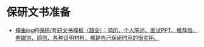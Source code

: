 # 保研文书准备

- [摸鱼ing](https://www.zhihu.com/people/tu-tu-83-41-10)的[保研/考研文书模板（超全）：简历、个人陈述、面试PPT、推荐信、套磁信、鸽信、各种证明材料，都是自己保研时用的很实用。](https://zhuanlan.zhihu.com/p/615923570)

